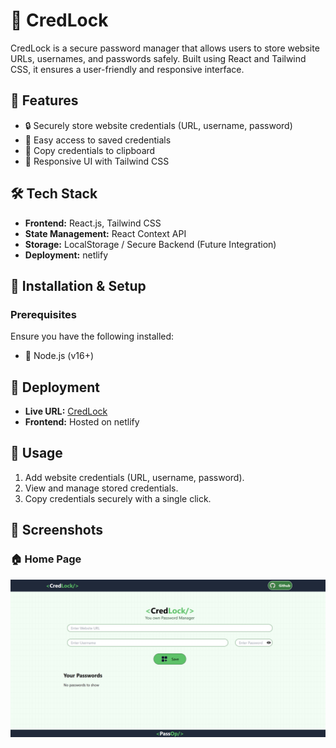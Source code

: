 # 🔐 CredLock

CredLock is a secure password manager that allows users to store website URLs, usernames, and passwords safely. Built using React and Tailwind CSS, it ensures a user-friendly and responsive interface.

## 🚀 Features

- 🔒 Securely store website credentials (URL, username, password)
- 🔑 Easy access to saved credentials
- 🔄 Copy credentials to clipboard
- 🎨 Responsive UI with Tailwind CSS

## 🛠️ Tech Stack

- **Frontend:** React.js, Tailwind CSS
- **State Management:** React Context API
- **Storage:** LocalStorage / Secure Backend (Future Integration)
- **Deployment:** netlify

## 📌 Installation & Setup

### Prerequisites
Ensure you have the following installed:
- 📌 Node.js (v16+)


## 🚀 Deployment
- **Live URL:** [CredLock](https://credlock.netlify.app)
- **Frontend:** Hosted on netlify

## 🎯 Usage
1. Add website credentials (URL, username, password).
2. View and manage stored credentials.
3. Copy credentials securely with a single click.

## 📸 Screenshots

### 🏠 Home Page
![Home Page](public/home.png)
